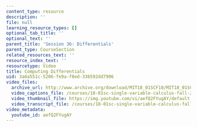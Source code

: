 ```yaml
---
content_type: resource
description: ''
file: null
learning_resource_types: []
optional_tab_title: ''
optional_text: ''
parent_title: 'Session 36: Differentials'
parent_type: CourseSection
related_resources_text: ''
resource_index_text: ''
resourcetype: Video
title: Computing Differentials
uid: 3a6a551c-5206-fe9a-f8ed-336592dd7906
video_files:
  archive_url: http://www.archive.org/download/MIT18_01SCF10/MIT18_01SCF10Rec_29_300k.mp4
  video_captions_file: /courses/18-01sc-single-variable-calculus-fall-2010/9df00486da8058eb9a0b4c37b9a34e8a_aefQ2FYugAY.vtt
  video_thumbnail_file: https://img.youtube.com/vi/aefQ2FYugAY/default.jpg
  video_transcript_file: /courses/18-01sc-single-variable-calculus-fall-2010/ffc384f40ddbfcd0d0455cfd36431f54_aefQ2FYugAY.pdf
video_metadata:
  youtube_id: aefQ2FYugAY
---
```

